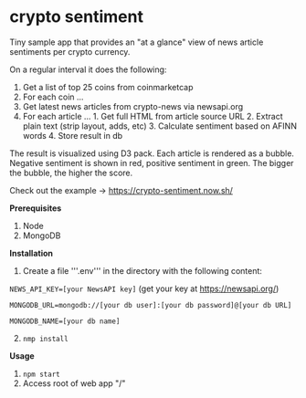 # crypto sentiment

Tiny sample app that provides an "at a glance" view of news article sentiments per crypto currency. 

On a regular interval it does the following:

1. Get a list of top 25 coins from coinmarketcap
2. For each coin ...
  1. Get latest news articles from crypto-news via newsapi.org
  2. For each article ...
    1. Get full HTML from article source URL
    2. Extract plain text (strip layout, adds, etc)
    3. Calculate sentiment based on AFINN words
    4. Store result in db

The result is visualized using D3 pack. Each article is rendered as a bubble. Negative sentiment is shown in red, positive sentiment in green. The bigger the bubble, the higher the score. 

Check out the example -> https://crypto-sentiment.now.sh/ 

**Prerequisites**

1. Node
2. MongoDB

**Installation**

1. Create a file '''.env''' in the directory with the following content:

`NEWS_API_KEY=[your NewsAPI key]` (get your key at https://newsapi.org/)

`MONGODB_URL=mongodb://[your db user]:[your db password]@[your db URL]` 

`MONGODB_NAME=[your db name]` 

2. `nmp install`

**Usage**

1. `npm start`
2. Access root of web app "/"


 
